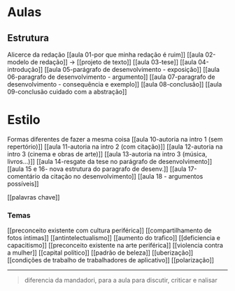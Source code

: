 # Aulas 
## Estrutura
Alicerce da redação 
[[aula 01-por que minha redação é ruim]]
[[aula 02-modelo de redação]] -> [[projeto de texto]]
[[aula 03-tese]]
[[aula 04-introdução]]
[[aula 05-parágrafo de desenvolvimento - exposição]]
[[aula 06-paragrafo de desenvolvimento - argumento]]
[[aula 07-paragrafo de desenvolvimento - consequência e exemplo]]
[[aula 08-conclusão]]
[[aula 09-conclusão cuidado com a abstração]]

# Estilo 
Formas diferentes de fazer a mesma coisa 
[[aula 10-autoria na intro 1 (sem repertório)]]
[[aula 11-autoria na intro 2 (com citação)]]
[[aula 12-autoria na intro 3 (cinema e obras de arte)]]
[[aula 13-autoria na intro 3 (música, livros...)]]
[[aula 14-resgate da tese no parágrafo de desenvolvimento]]
[[aula 15 e 16- nova estrutura do paragrafo de desenv.]]
[[aula 17-comentário da citação no desenvolvimento]]
[[aula 18 - argumentos possíveis]]

[[palavras chave]]
### Temas
[[preconceito existente com cultura periférica]]
[[compartilhamento de fotos íntimas]]
[[antintelectualismo]]
[[aumento do trafico]]
[[deficiencia e capacitismo]]
[[preconceito existente na arte periférica]]
[[violencia contra  a mulher]]
[[capital político]]
[[padrão de beleza]]
[[uberização]]
[[condições de trabalho de trabalhadores de aplicativo]]
[[polarização]]

---
> diferencia da mandadori, para a aula para discutir, criticar e nalisar 